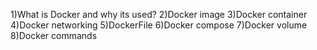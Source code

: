 1)What is Docker and why its used?
2)Docker image
3)Docker container
4)Docker networking
5)DockerFile
6)Docker compose
7)Docker volume
8)Docker commands
